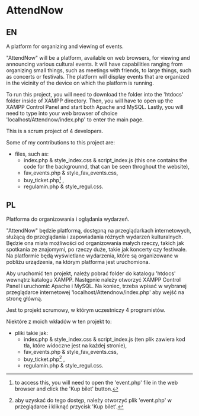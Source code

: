 # AttendNow

## EN
A platform for organizing and viewing of events.

"AttendNow" will be a platform, available on web browsers, for viewing and announcing various cultural events. It will have capabilities ranging from organizing small
things, such as meetings with friends, to large things, such as concerts or festivals. The platform will display
events that are organized in the vicinity of the device on which the platform is running.

To run this project, you will need to download the folder into the 'htdocs' folder inside of XAMPP directory. Then, you will have to open up the XAMPP Control Panel and
start both Apache and MySQL. Lastly, you will need to type into your web browser of choice 'localhost/Attendnow/index.php' to enter the main page.

This is a scrum project of 4 developers. 

Some of my contributions to this project are:
- files, such as:
  - index.php & style_index.css & script_index.js (this one contains the code for the backgrounnd, that can be seen throghout the website),
  - fav_events.php & style_fav_events.css,
  - buy_ticket.php[^1] ,
  - regulamin.php & style_regul.css. 

 
 
## PL
Platforma do organizowania i oglądania wydarzeń.

"AttendNow" będzie platformą, dostępną na przeglądarkach internetowych, służącą do przeglądania i zapowiadania różnych wydarzeń kulturalnych. Będzie ona miała możliwości od organizowania małych rzeczy, takich jak spotkania ze znajomymi, po rzeczy duże, takie jak koncerty czy festiwale. Na platformie będą wyświetlane
wydarzenia, które są organizowane w pobliżu urządzenia, na którym platforma jest uruchomiona.

Aby uruchomić ten projekt, należy pobrać folder do katalogu 'htdocs' wewnątrz katalogu XAMPP. Następnie należy otworzyć XAMPP Control Panel i
uruchomić Apache i MySQL. Na koniec, trzeba wpisać w wybranej przeglądarce internetowej 'localhost/Attendnow/index.php' aby wejść na stronę główną.

Jest to projekt scrumowy, w którym uczestniczy 4 programistów. 

Niektóre z moich wkładów w ten projekt to:
- pliki takie jak:
  - index.php & style_index.css & script_index.js (ten plik zawiera kod tła, które widoczne jest na każdej stronie),
  - fav_events.php & style_fav_events.css,
  - buy_ticket.php[^2] ,
  - regulamin.php & style_regul.css.



[^1]: to access this, you will need to open the 'event.php' file in the web browser and click the 'Kup bilet' button.
[^2]: aby uzyskać do tego dostęp, należy otworzyć plik 'event.php' w przeglądarce i kliknąć przycisk 'Kup bilet'.
